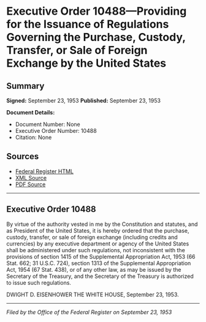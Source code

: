 # Executive Order 10488—Providing for the Issuance of Regulations Governing the Purchase, Custody, Transfer, or Sale of Foreign Exchange by the United States

## Summary

**Signed:** September 23, 1953
**Published:** September 23, 1953

**Document Details:**
- Document Number: None
- Executive Order Number: 10488
- Citation: None

## Sources
- [Federal Register HTML](https://www.presidency.ucsb.edu/documents/executive-order-10488-providing-for-the-issuance-regulations-governing-the-purchase)
- [XML Source](None)
- [PDF Source](None)

---

## Executive Order 10488

By virtue of the authority vested in me by the Constitution and statutes, and as President of the United States, it is hereby ordered that the purchase, custody, transfer, or sale of foreign exchange (including credits and currencies) by any executive department or agency of the United States shall be administered under such regulations, not inconsistent with the provisions of section 1415 of the Supplemental Appropriation Act, 1953 (66 Stat. 662; 31 U.S.C. 724), section 1313 of the Supplemental Appropriation Act, 1954 (67 Stat. 438), or of any other law, as may be issued by the Secretary of the Treasury, and the Secretary of the Treasury is authorized to issue such regulations.

DWIGHT D. EISENHOWER
THE WHITE HOUSE,
September 23, 1953.

---

*Filed by the Office of the Federal Register on September 23, 1953*
